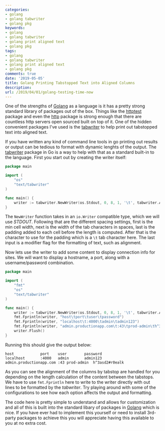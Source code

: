 ```yaml
---
categories:
- golang
- golang tabwriter
- golang pkg
keywords:
- golang
- golang tabwriter
- golang print aligned text
- golang pkg
tags:
- golang
- golang tabwriter
- golang print aligned text
- golang pkg
comments: true
date: '2019-05-05'
title: Golang Printing Tabstopped Text into Aligned Columns
description:
url: /2019/04/01/golang-testing-time-now
---
```

One of the strengths of [Golang][golang] as a language is it has a pretty strong standard
library of packages out of the box. Things like the [httptest][httptest] package and
even the [http][http] package is strong enough that there are countless http servers
open sourced built on top of it. One of the hidden convenient packages I've used is
the [tabwriter][tabwriter] to help print out tabstopped text into aligned text.
<!--more-->

If you have written any kind of command line tools in go printing out results or output
can be tedious to format with dynamic lenghts of the output. The [tabwriter][tabwriter] package
in Go is a way to help with that as a standard built-in to the language. First you start out
by creating the writer itself:

```go
package main

import (
	"os"
	"text/tabwriter"
)

func main() {
	writer := tabwriter.NewWriter(os.Stdout, 0, 8, 1, '\t', tabwriter.AlignRight)
}
```

The `NewWriter` function takes in an `io.Writer` compatible type, which we will use _STDOUT_.
Following that are the different spacing settings, first is the min cell width, next is the
width of the tab characters in spaces, last is the padding added to each cell before the length
is computed. After that is the character to use for the padding which is a `\t` tab character
here. The last input is a modifier flag for the formatting of text, such as alignment.

Now lets use the writer to add some content to display connection info for sites. We will want
to display a hostname, a port, along with a username/password combination.

```go
package main

import (
	"fmt"
	"os"
	"text/tabwriter"
)

func main() {
	writer := tabwriter.NewWriter(os.Stdout, 0, 8, 1, '\t', tabwriter.AlignRight)
	fmt.Fprintln(writer, "host\tport\tuser\tpassword")
	fmt.Fprintln(writer, "localhost\t:4000\tadmin\tadmin123")
	fmt.Fprintln(writer, "admin.productionapp.com\t:43\tprod-admin\th^3asd2#r0ealk")
	writer.Flush()
}
```

Running this should give the output below:

```
host			port	user		password
localhost		:4000	admin		admin123
admin.productionapp.com	:43	prod-admin	h^3asd2#r0ealk
```

As you can see the alignment of the columns by tabstop are handled for you depending on the
length calculation of the content between the tabstops. We have to use `fmt.Fprintln` here
to write to the writer directly with out lines to be formatted by the _tabwriter_. Try
playing around with some of the configurations to see how each option affects the output
and formatting.

The code here is pretty simple to understand and allows for customization and all of this is
built into the standard libary of packages in [Golang][golang] which is nice. If you have ever
had to implement this yourself or need to install 3rd-party packages to achieve this you will
appreciate having this available to you at no extra cost.

[golang]: https://golang.org
[http]: https://golang.org/pkg/net/http
[httptest]: https://golang.org/pkg/net/http/httptest/
[tabwriter]: https://golang.org/pkg/text/tabwriter/
